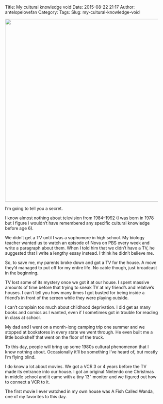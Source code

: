 Title: My cultural knowledge void
Date: 2015-08-22 21:17
Author: antelopelovefan
Category: 
Tags: 
Slug: my-cultural-knowledge-void

<img src="https://cdn-images-2.medium.com/max/800/1*_JUmYSnbQ87NwDpueUiFPQ.jpeg" width="801" height="601" />

I’m going to tell you a secret.

I know almost nothing about television from 1984–1992 (I was born in 1978 but I figure I wouldn’t have remembered any specific cultural knowledge before age 6).

We didn’t get a TV until I was a sophomore in high school. My biology teacher wanted us to watch an episode of Nova on PBS every week and write a paragraph about them. When I told him that we didn’t have a TV, he suggested that I write a lengthy essay instead. I think he didn’t believe me.

So, to save me, my parents broke down and got a TV for the house. A move they’d managed to put off for my entire life. No cable though, just broadcast in the beginning.

TV lost some of its mystery once we got it at our house. I spent massive amounts of time before that trying to sneak TV at my friend’s and relative’s houses. I can’t tell you how many times I got busted for being inside a friend’s in front of the screen while they were playing outside.

I can’t complain too much about childhood deprivation. I did get as many books and comics as I wanted, even if I sometimes got in trouble for reading in class at school.

My dad and I went on a month-long camping trip one summer and we stopped at bookstores in every state we went through. He even built me a little bookshelf that went on the floor of the truck.

To this day, people will bring up some 1980s cultural phenomenon that I know nothing about. Occasionally it’ll be something I’ve heard of, but mostly I’m flying blind.

I do know a lot about movies. We got a VCR 3 or 4 years before the TV made its entrance into our house. I got an original Nintendo one Christmas in middle school and it came with a tiny 13" monitor and we figured out how to connect a VCR to it.

The first movie I ever watched in my own house was A Fish Called Wanda, one of my favorites to this day.

